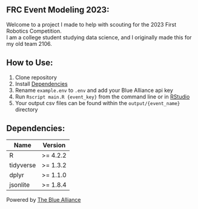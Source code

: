 ## FRC Event Modeling 2023:

Welcome to a project I made to help with scouting for the 2023 First Robotics Competition.  
I am a college student studying data science, and I originally made this for my old team 2106.  

## How to Use:

1. Clone repository
2. Install [Dependencies](#Dependencies)
3. Rename `example.env` to `.env` and add your Blue Alliance api key
4. Run ```Rscript main.R {event_key}``` from the command line or in [RStudio](https://posit.co/downloads/) 
5. Your output csv files can be found within the `output/{event_name}` directory

## Dependencies:

| Name              | Version    |
| ------------------|------------|
| R                 | >= 4.2.2   |
| tidyverse         | >= 1.3.2   |
| dplyr             | >= 1.1.0   |
| jsonlite          | >= 1.8.4   |


Powered by [The Blue Alliance](https://thebluealliance.com/)

